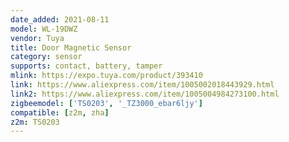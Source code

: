 ```yaml
---
date_added: 2021-08-11
model: WL-19DWZ
vendor: Tuya
title: Door Magnetic Sensor
category: sensor
supports: contact, battery, tamper
mlink: https://expo.tuya.com/product/393410
link: https://www.aliexpress.com/item/1005002018443929.html
link2: https://www.aliexpress.com/item/1005004984273100.html
zigbeemodel: ['TS0203', '_TZ3000_ebar6ljy']
compatible: [z2m, zha]
z2m: TS0203
---
```


